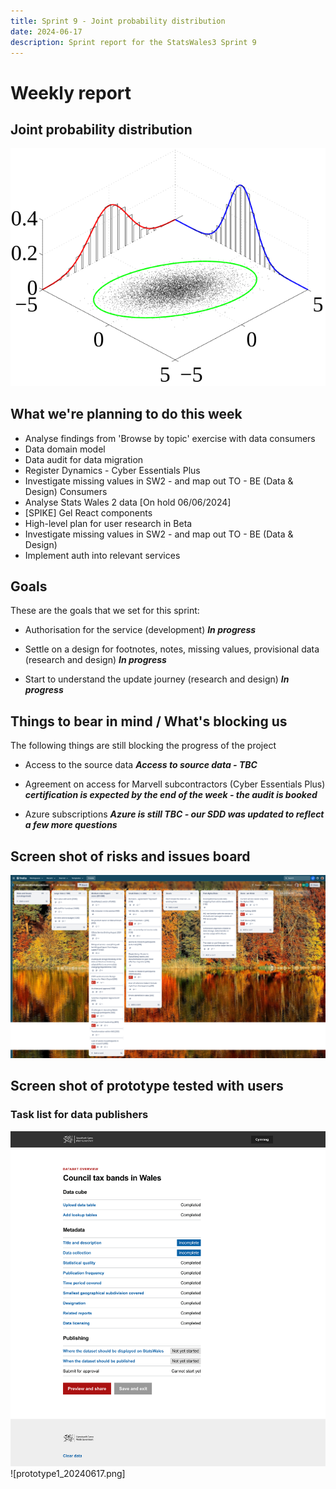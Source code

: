 ```yaml
---
title: Sprint 9 - Joint probability distribution
date: 2024-06-17
description: Sprint report for the StatsWales3 Sprint 9
---
```


Weekly report
=============

Joint probability distribution
------------------------------

![Joint probability](jointProbabilityDistribution.png)

What we're planning to do this week
-----------------------------------

- Analyse findings from 'Browse by topic' exercise with data consumers
- Data domain model
- Data audit for data migration
- Register Dynamics - Cyber Essentials Plus
- Investigate missing values in SW2 - and map out TO - BE (Data & Design) Consumers
- Analyse Stats Wales 2 data [On hold 06/06/2024]
- [SPIKE]  Gel React components
- High-level plan for user research in Beta
- Investigate missing values in SW2 - and map out TO - BE (Data & Design)
- Implement auth into relevant services

Goals
-----

These are the goals that we set for this sprint:

- Authorisation for the service (development)
<span class="badge bg-info">_**In progress**_</span>

- Settle on a design for footnotes, notes, missing values, provisional data
(research and design)
<span class="badge bg-info">_**In progress**_</span>

- Start to understand the update journey (research and design)
 <span class="badge bg-info">_**In progress**_</span>

Things to bear in mind / What's blocking us
-------------------------------------------

The following things are still blocking the progress of the project

- Access to the source data
***Access to source data - TBC***

- Agreement on access for Marvell subcontractors (Cyber Essentials Plus)
***certification is expected by the end of the week - the audit is booked***

- Azure subscriptions
***Azure is still TBC - our SDD was updated to reflect a few more questions***

Screen shot of risks and issues board
-------------------------------------

![Screenshot of risks and issues board](risksAndIssues20240617.png)

Screen shot of prototype tested with users
------------------------------------------

### Task list for data publishers

![Protype example](prototype1_202040617.png)
![prototype1_20240617.png]
